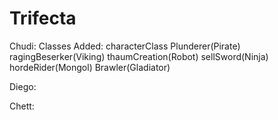 # Trifecta
Chudi:
Classes Added:
characterClass
Plunderer(Pirate)
ragingBeserker(Viking)
thaumCreation(Robot)
sellSword(Ninja)
hordeRider(Mongol)
Brawler(Gladiator)

Diego:


Chett:
